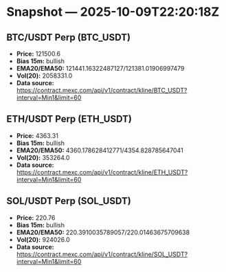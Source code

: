 # Snapshot — 2025-10-09T22:20:18Z

## BTC/USDT Perp (BTC_USDT)
- **Price:** 121500.6
- **Bias 15m:** bullish
- **EMA20/EMA50:** 121441.16322487127/121381.01906997479
- **Vol(20):** 2058331.0
- **Data source:** https://contract.mexc.com/api/v1/contract/kline/BTC_USDT?interval=Min1&limit=60

## ETH/USDT Perp (ETH_USDT)
- **Price:** 4363.31
- **Bias 15m:** bullish
- **EMA20/EMA50:** 4360.178628412771/4354.828785647041
- **Vol(20):** 353264.0
- **Data source:** https://contract.mexc.com/api/v1/contract/kline/ETH_USDT?interval=Min1&limit=60

## SOL/USDT Perp (SOL_USDT)
- **Price:** 220.76
- **Bias 15m:** bullish
- **EMA20/EMA50:** 220.3910035789057/220.01463675709638
- **Vol(20):** 924026.0
- **Data source:** https://contract.mexc.com/api/v1/contract/kline/SOL_USDT?interval=Min1&limit=60
